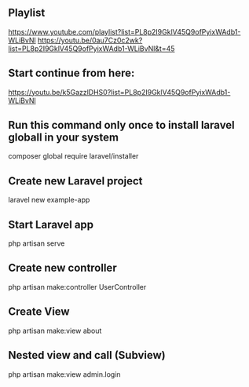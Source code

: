 ## Playlist 
https://www.youtube.com/playlist?list=PL8p2I9GklV45Q9ofPyixWAdb1-WLiBvNl
https://youtu.be/0au7Cz0c2wk?list=PL8p2I9GklV45Q9ofPyixWAdb1-WLiBvNl&t=45

## Start continue from here: 
https://youtu.be/k5GazzlDHS0?list=PL8p2I9GklV45Q9ofPyixWAdb1-WLiBvNl

## Run this command only once to install laravel globall in your system
composer global require laravel/installer

## Create new Laravel project 
laravel new example-app

## Start Laravel app
php artisan serve

## Create new controller 
php artisan make:controller UserController

## Create View 
php artisan make:view about

## Nested view and call (Subview)
php artisan make:view admin.login